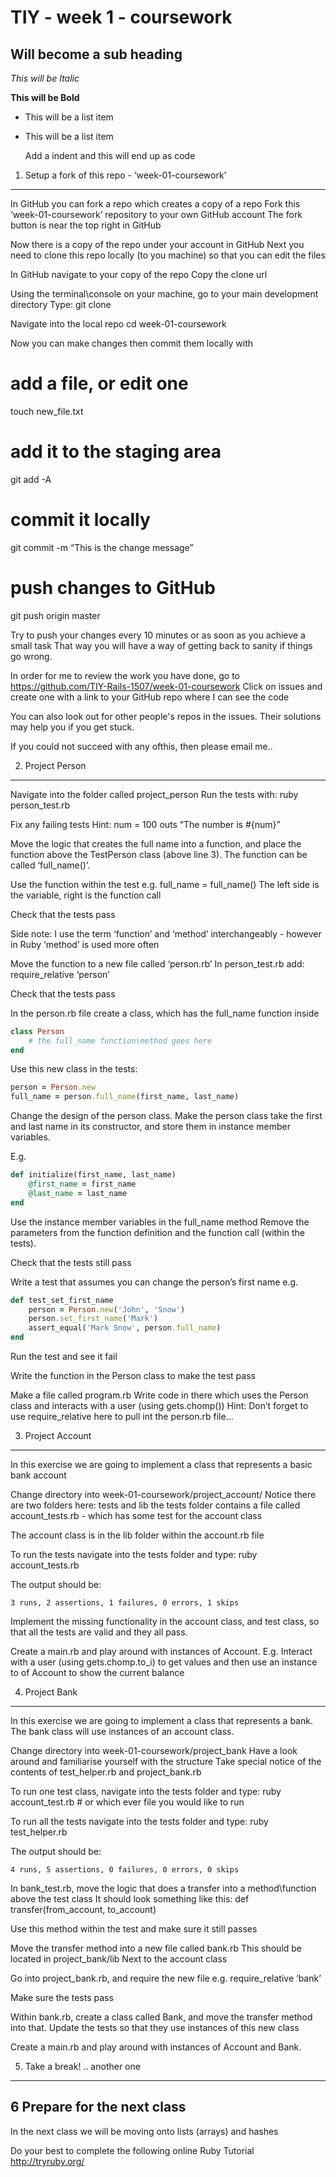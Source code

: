 TIY - week 1 - coursework
==============

Will become a sub heading
--------------

*This will be Italic*

**This will be Bold**

- This will be a list item
- This will be a list item

    Add a indent and this will end up as code



1. Setup a fork of this repo - ‘week-01-coursework’
--------------

In GitHub you can fork a repo which creates a copy of a repo
Fork this ‘week-01-coursework’ repository to your own GitHub account
The fork button is near the top right in GitHub

Now there is a copy of the repo under your account in GitHub
Next you need to clone this repo locally (to you machine) so that you can edit the files

In GitHub navigate to your copy of the repo
Copy the clone url

Using the terminal\console on your machine, go to your main development directory
Type:
git clone <past the clone url>

Navigate into the local repo
cd week-01-coursework

Now you can make changes then commit them locally with
# add a file, or edit one
touch new_file.txt
# add it to the staging area
git add -A
# commit it locally 
git commit -m “This is the change message”
# push changes to GitHub
git push origin master

Try to push your changes every 10 minutes or as soon as you achieve a small task
That way you will have a way of getting back to sanity if things go wrong.

In order for me to review the work you have done, go to https://github.com/TIY-Rails-1507/week-01-coursework 
Click on issues and create one with a link to your GitHub repo where I can see the code

You can also look out for other people's repos in the issues.
Their solutions may help you if you get stuck.

If you could not succeed with any ofthis, then please email me..


2. Project Person
--------------
Navigate into the folder called project_person
Run the tests with: ruby person_test.rb

Fix any failing tests
Hint:
num = 100
outs “The number is #{num}”

Move the logic that creates the full name into a function, and place the function above the TestPerson class (above line 3). The function can be called ‘full_name()’.

Use the function within the test e.g.
full_name = full_name()
The left side is the variable, right is the function call

Check that the tests pass

Side note: I use the term ‘function’ and ‘method’ interchangeably - however in Ruby ‘method’ is used more often

Move the function to a new file called ‘person.rb’
In person_test.rb add: require_relative ‘person’

Check that the tests pass

In the person.rb file create a class, which has the full_name function inside
```ruby
class Person
	# the full_name function\method goes here
end
```


Use this new class in the tests:
```ruby
person = Person.new
full_name = person.full_name(first_name, last_name)
```

Change the design of the person class.
Make the person class take the first and last name in its constructor, and store them in instance member variables.

E.g.

```ruby
def initialize(first_name, last_name)
	@first_name = first_name
	@last_name = last_name
end
```

Use the instance member variables in the full_name method
Remove the parameters from the function definition and the function call (within the tests).

Check that the tests still pass

Write a test that assumes you can change the person’s first name
e.g.

```ruby
def test_set_first_name
	person = Person.new('John', 'Snow')
	person.set_first_name('Mark')  
	assert_equal('Mark Snow', person.full_name)    
end
```

Run the test and see it fail

Write the function in the Person class to make the test pass

Make a file called program.rb
Write code in there which uses the Person class and interacts with a user (using gets.chomp())
Hint: Don’t forget to use require_relative here to pull int the person.rb file...
 

3. Project Account
--------------
In this exercise we are going to implement a class that represents a basic bank account 

Change directory into week-01-coursework/project_account/
Notice there are two folders here: tests and lib
the tests folder contains a file called account_tests.rb - which has some test for the account class

The account class is in the lib folder within the account.rb file

To run the tests navigate into the tests folder and type:
ruby account_tests.rb

The output should be:
```
3 runs, 2 assertions, 1 failures, 0 errors, 1 skips
```

Implement the missing functionality in the account class, and test class, so that all the tests are valid and they all pass.


Create a main.rb and play around with instances of Account.
E.g. Interact with a user (using gets.chomp.to_i) to get values and then use an instance to of Account to show the current balance


4. Project Bank
--------------
In this exercise we are going to implement a class that represents a bank. The bank class will use instances of an account class.

Change directory into week-01-coursework/project_bank
Have a look around and familiarise yourself with the structure
Take special notice of the contents of test_helper.rb and project_bank.rb

To run one test class, navigate into the tests folder and type:
ruby account_test.rb # or which ever file you would like to run

To run all the tests navigate into the tests folder and type:
ruby test_helper.rb

The output should be:
```
4 runs, 5 assertions, 0 failures, 0 errors, 0 skips
```

In bank_test.rb, move the logic that does a transfer into a method\function above the test class
It should look something like this: def transfer(from_account, to_account)

Use this method within the test and make sure it still passes

Move the transfer method into a new file called bank.rb
This should be located in project_bank/lib
Next to the account class

Go into project_bank.rb, and require the new file e.g.
require_relative ‘bank’

Make sure the tests pass

Within bank.rb, create a class called Bank, and move the transfer method into that.
Update the tests so that they use instances of this new class

Create a main.rb and play around with instances of Account and Bank.

5. Take a break! .. another one
--------------

6 Prepare for the next class
--------------

In the next class we will be moving onto lists (arrays) and hashes

Do your best to complete the following online Ruby Tutorial
http://tryruby.org/
